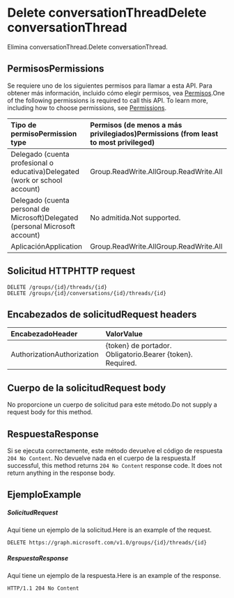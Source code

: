 # <a name="delete-conversationthread"></a><span data-ttu-id="d38e8-101">Delete conversationThread</span><span class="sxs-lookup"><span data-stu-id="d38e8-101">Delete conversationThread</span></span>

<span data-ttu-id="d38e8-102">Elimina conversationThread.</span><span class="sxs-lookup"><span data-stu-id="d38e8-102">Delete conversationThread.</span></span>
## <a name="permissions"></a><span data-ttu-id="d38e8-103">Permisos</span><span class="sxs-lookup"><span data-stu-id="d38e8-103">Permissions</span></span>
<span data-ttu-id="d38e8-p101">Se requiere uno de los siguientes permisos para llamar a esta API. Para obtener más información, incluido cómo elegir permisos, vea [Permisos](../../../concepts/permissions_reference.md).</span><span class="sxs-lookup"><span data-stu-id="d38e8-p101">One of the following permissions is required to call this API. To learn more, including how to choose permissions, see [Permissions](../../../concepts/permissions_reference.md).</span></span>

|<span data-ttu-id="d38e8-106">Tipo de permiso</span><span class="sxs-lookup"><span data-stu-id="d38e8-106">Permission type</span></span>      | <span data-ttu-id="d38e8-107">Permisos (de menos a más privilegiados)</span><span class="sxs-lookup"><span data-stu-id="d38e8-107">Permissions (from least to most privileged)</span></span>              |
|:--------------------|:---------------------------------------------------------|
|<span data-ttu-id="d38e8-108">Delegado (cuenta profesional o educativa)</span><span class="sxs-lookup"><span data-stu-id="d38e8-108">Delegated (work or school account)</span></span> | <span data-ttu-id="d38e8-109">Group.ReadWrite.All</span><span class="sxs-lookup"><span data-stu-id="d38e8-109">Group.ReadWrite.All</span></span>    |
|<span data-ttu-id="d38e8-110">Delegado (cuenta personal de Microsoft)</span><span class="sxs-lookup"><span data-stu-id="d38e8-110">Delegated (personal Microsoft account)</span></span> | <span data-ttu-id="d38e8-111">No admitida.</span><span class="sxs-lookup"><span data-stu-id="d38e8-111">Not supported.</span></span>    |
|<span data-ttu-id="d38e8-112">Aplicación</span><span class="sxs-lookup"><span data-stu-id="d38e8-112">Application</span></span> | <span data-ttu-id="d38e8-113">Group.ReadWrite.All</span><span class="sxs-lookup"><span data-stu-id="d38e8-113">Group.ReadWrite.All</span></span> |

## <a name="http-request"></a><span data-ttu-id="d38e8-114">Solicitud HTTP</span><span class="sxs-lookup"><span data-stu-id="d38e8-114">HTTP request</span></span>
<!-- { "blockType": "ignored" } -->
```http
DELETE /groups/{id}/threads/{id}
DELETE /groups/{id}/conversations/{id}/threads/{id}

```
## <a name="request-headers"></a><span data-ttu-id="d38e8-115">Encabezados de solicitud</span><span class="sxs-lookup"><span data-stu-id="d38e8-115">Request headers</span></span>
| <span data-ttu-id="d38e8-116">Encabezado</span><span class="sxs-lookup"><span data-stu-id="d38e8-116">Header</span></span>       | <span data-ttu-id="d38e8-117">Valor</span><span class="sxs-lookup"><span data-stu-id="d38e8-117">Value</span></span> |
|:---------------|:--------|
| <span data-ttu-id="d38e8-118">Authorization</span><span class="sxs-lookup"><span data-stu-id="d38e8-118">Authorization</span></span>  | <span data-ttu-id="d38e8-p102">{token} de portador. Obligatorio.</span><span class="sxs-lookup"><span data-stu-id="d38e8-p102">Bearer {token}. Required.</span></span>  |

## <a name="request-body"></a><span data-ttu-id="d38e8-121">Cuerpo de la solicitud</span><span class="sxs-lookup"><span data-stu-id="d38e8-121">Request body</span></span>
<span data-ttu-id="d38e8-122">No proporcione un cuerpo de solicitud para este método.</span><span class="sxs-lookup"><span data-stu-id="d38e8-122">Do not supply a request body for this method.</span></span>

## <a name="response"></a><span data-ttu-id="d38e8-123">Respuesta</span><span class="sxs-lookup"><span data-stu-id="d38e8-123">Response</span></span>

<span data-ttu-id="d38e8-p103">Si se ejecuta correctamente, este método devuelve el código de respuesta `204 No Content`. No devuelve nada en el cuerpo de la respuesta.</span><span class="sxs-lookup"><span data-stu-id="d38e8-p103">If successful, this method returns `204 No Content` response code. It does not return anything in the response body.</span></span>

## <a name="example"></a><span data-ttu-id="d38e8-126">Ejemplo</span><span class="sxs-lookup"><span data-stu-id="d38e8-126">Example</span></span>
##### <a name="request"></a><span data-ttu-id="d38e8-127">Solicitud</span><span class="sxs-lookup"><span data-stu-id="d38e8-127">Request</span></span>
<span data-ttu-id="d38e8-128">Aquí tiene un ejemplo de la solicitud.</span><span class="sxs-lookup"><span data-stu-id="d38e8-128">Here is an example of the request.</span></span>
<!-- {
  "blockType": "request",
  "name": "delete_conversationthread"
}-->
```http
DELETE https://graph.microsoft.com/v1.0/groups/{id}/threads/{id}
```
##### <a name="response"></a><span data-ttu-id="d38e8-129">Respuesta</span><span class="sxs-lookup"><span data-stu-id="d38e8-129">Response</span></span>
<span data-ttu-id="d38e8-130">Aquí tiene un ejemplo de la respuesta.</span><span class="sxs-lookup"><span data-stu-id="d38e8-130">Here is an example of the response.</span></span> 
<!-- {
  "blockType": "response",
  "truncated": true
} -->
```http
HTTP/1.1 204 No Content
```

<!-- uuid: 8fcb5dbc-d5aa-4681-8e31-b001d5168d79
2015-10-25 14:57:30 UTC -->
<!-- {
  "type": "#page.annotation",
  "description": "Delete conversationThread",
  "keywords": "",
  "section": "documentation",
  "tocPath": ""
}-->